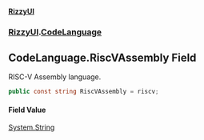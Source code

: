 #### [RizzyUI](index 'index')
### [RizzyUI](RizzyUI 'RizzyUI').[CodeLanguage](RizzyUI.CodeLanguage 'RizzyUI.CodeLanguage')

## CodeLanguage.RiscVAssembly Field

RISC-V Assembly language.

```csharp
public const string RiscVAssembly = riscv;
```

#### Field Value
[System.String](https://docs.microsoft.com/en-us/dotnet/api/System.String 'System.String')